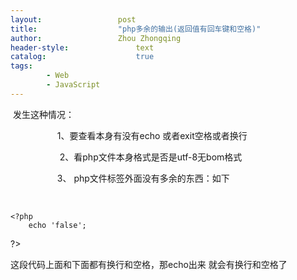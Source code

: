 ```yaml
---
layout:					post
title:					"php多余的输出(返回值有回车键和空格)"
author:					Zhou Zhongqing
header-style:				text
catalog:					true
tags:
		- Web
		- JavaScript
---
```

​
发生这种情况：

                   1、要查看本身有没有echo 或者exit空格或者换行

                    2、看php文件本身格式是否是utf-8无bom格式

                   3、 php文件标签<?php ?>外面没有多余的东西：如下

         


    <?php 
		echo 'false';
   ?>


    

这段代码上面和下面都有换行和空格，那echo出来 就会有换行和空格了

                  

​